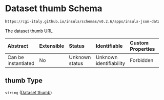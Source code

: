# Dataset thumb Schema

```txt
https://cgi-italy.github.io/insula/schemas/v0.2.6/apps/insula-json-dataset.schema.json#/$defs/common/properties/thumb
```

The dataset thumb URL

| Abstract            | Extensible | Status         | Identifiable            | Custom Properties | Additional Properties | Access Restrictions | Defined In                                                                                               |
| :------------------ | :--------- | :------------- | :---------------------- | :---------------- | :-------------------- | :------------------ | :------------------------------------------------------------------------------------------------------- |
| Can be instantiated | No         | Unknown status | Unknown identifiability | Forbidden         | Allowed               | none                | [insula-json-dataset.schema.json\*](schemas/apps/insula-json-dataset.schema.json) |

## thumb Type

`string` ([Dataset thumb](insula-json-dataset-defs-dataset-common-properties-properties-dataset-thumb.md))
